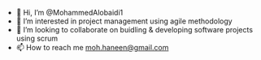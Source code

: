 - 👋 Hi, I’m @MohammedAlobaidi1
- 👀 I’m interested in project management using agile methodology
- 💞️ I’m looking to collaborate on buidling & developing software projects using scrum
- 📫 How to reach me moh.haneen@gmail.com

<!---
MohammedAlobaidi1/MohammedAlobaidi1 is a ✨ special ✨ repository because its `README.md` (this file) appears on your GitHub profile.
You can click the Preview link to take a look at your changes.
--->
